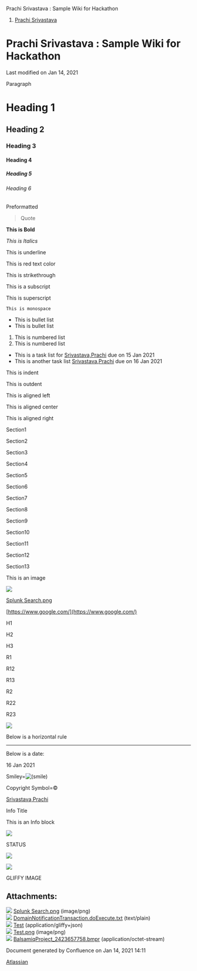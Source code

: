Prachi Srivastava : Sample Wiki for Hackathon    

1.  [Prachi Srivastava](index.html)

Prachi Srivastava : Sample Wiki for Hackathon
=============================================

Last modified on Jan 14, 2021  
  
  

  

Paragraph

Heading 1
=========

Heading 2
---------

### Heading 3

#### Heading 4

##### Heading 5

###### Heading 6

Preformatted

> Quote

**This is Bold**

_This is Italics_

This is underline

This is red text color

This is strikethrough

This is a subscript

This is superscript

`This is monospace`

*   This is bullet list
*   This is bullet list

1.  This is numbered list
2.  This is numbered list

*   This is a task list for [Srivastava,Prachi](https://wiki.cerner.com/display/~PS028460) due on 15 Jan 2021
*   This is another task list [Srivastava,Prachi](https://wiki.cerner.com/display/~PS028460) due on 16 Jan 2021

This is indent

This is outdent

This is aligned left

This is aligned center

This is aligned right

  

Section1

Section2

Section3

Section4

Section5

Section6

Section7

Section8

Section9

Section10

Section11

Section12

Section13

This is an image

![](attachments/2423657916/2423657858.png)

[Splunk Search.png](attachments/2423657916/2423657858.png)

[https://www.google.com/](https://www.google.com/)

H1

H2

H3

R1

R12

R13

R2

R22

R23

  

[![](rest/documentConversion/latest/conversion/thumbnail/2423657868/1)](/download/attachments/2423657916/DomainNotificationTransaction.doExecute.txt?version=1&modificationDate=1610653143000&api=v2)

Below is a horizontal rule

* * *

Below is a date:

16 Jan 2021

  

Smiley=![(smile)](images/icons/emoticons/smile.svg)

  

Copyright Symbol=©

  

[Srivastava,Prachi](https://wiki.cerner.com/display/~PS028460)

Info Title

This is an Info block

![](attachments/2423657916/2423657901.png)

STATUS

![](attachments/thumbnails/2423657916/2423657901)

![](attachments/thumbnails/2423657916/2423657858)

GLIFFY IMAGE

  

  

  

Attachments:
------------

![](images/icons/bullet_blue.gif) [Splunk Search.png](attachments/2423657916/2423657858.png) (image/png)  
![](images/icons/bullet_blue.gif) [DomainNotificationTransaction.doExecute.txt](attachments/2423657916/2423657868.txt) (text/plain)  
![](images/icons/bullet_blue.gif) [Test](attachments/2423657916/2423657900) (application/gliffy+json)  
![](images/icons/bullet_blue.gif) [Test.png](attachments/2423657916/2423657901.png) (image/png)  
![](images/icons/bullet_blue.gif) [BalsamiqProject\_2423657758.bmpr](attachments/2423657916/2423657910.bmpr) (application/octet-stream)  

Document generated by Confluence on Jan 14, 2021 14:11

[Atlassian](http://www.atlassian.com/)